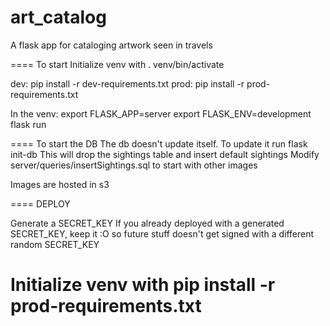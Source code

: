 # art_catalog

A flask app for cataloging artwork seen in travels

====
To start
Initialize venv with
  . venv/bin/activate

dev:
  pip install -r dev-requirements.txt
prod:
  pip install -r prod-requirements.txt

In the venv:
export FLASK_APP=server
export FLASK_ENV=development
flask run

====
To start the DB
The db doesn't update itself. To update it run
flask init-db
This will drop the sightings table and insert default sightings
Modify server/queries/insertSightings.sql to start with other images

Images are hosted in s3

====
DEPLOY

Generate a SECRET_KEY
If you already deployed with a generated SECRET_KEY, keep it :O so future stuff doesn't get signed with a different random SECRET_KEY

Initialize venv with
pip install -r prod-requirements.txt
====

